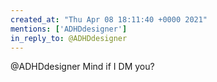 ```yaml
---
created_at: "Thu Apr 08 18:11:40 +0000 2021"
mentions: ['ADHDdesigner']
in_reply_to: @ADHDdesigner
---
```


@ADHDdesigner Mind if I DM you?